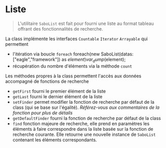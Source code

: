 # Liste

> L'utilitaire <code>SaboList</code> est fait pour fourni une liste au format tableau offrant des fonctionnalités de recherche.

La class implémente les interfaces <code>Countable</code> <code>Iterator</code> <code>Arrayable</code> qui permettent 

- l'itération via boucle <code>foreach</code>
    <code-block lang="php">foreach(new SaboList(datas: ["eagle","framework"]) as $element) var_dump($element);</code-block>
- récupération du nombre d'éléments via la méthode <code>count</code>

Les méthodes propres à la class permettent l'accès aux données accompagné de fonctions de recherche

- <code>getFirst</code> fourni le premier élément de la liste
- <code>getLast</code> fourni le dernier élément de la liste
- <code>setFinder</code> permet modifier la fonction de recherche par défaut de la class (qui se base sur l'égalité). *Référez-vous aux commentaires de la fonction pour plus de détails*
- <code>getDefaultFinder</code> fourni la fonction de recherche par défaut de la class
- <code>find</code> fonction majeure de recherche, elle prend en paramètres les éléments à faire correspondre dans la liste basée sur la fonction de recherche courante. Elle retourne une nouvelle instance de <code>SaboList</code> contenant les éléments correspondants.



